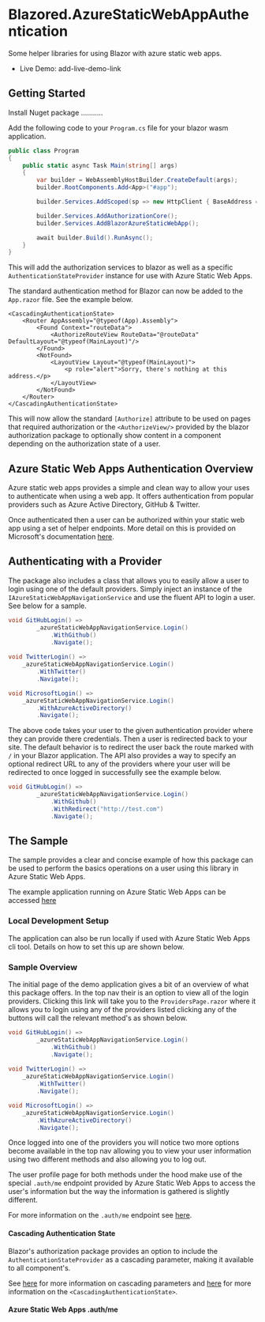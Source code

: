 # Blazored.AzureStaticWebAppAuthentication
Some helper libraries for using Blazor with azure static web apps.

* Live Demo: add-live-demo-link

## Getting Started

Install Nuget package ...........

Add the following code to your `Program.cs` file for your blazor wasm application.

```csharp
public class Program
{
    public static async Task Main(string[] args)
    {
        var builder = WebAssemblyHostBuilder.CreateDefault(args);
        builder.RootComponents.Add<App>("#app");

        builder.Services.AddScoped(sp => new HttpClient { BaseAddress = new Uri(builder.HostEnvironment.BaseAddress) });

        builder.Services.AddAuthorizationCore();
        builder.Services.AddBlazorAzureStaticWebApp();

        await builder.Build().RunAsync();
    }
}
```

This will add the authorization services to blazor as well as a specific `AuthenticationStateProvider` instance for use with Azure Static Web Apps.

The standard authentication method for Blazor can now be added to the `App.razor` file. See the example below.

```razor
<CascadingAuthenticationState>
    <Router AppAssembly="@typeof(App).Assembly">
        <Found Context="routeData">
            <AuthorizeRouteView RouteData="@routeData" DefaultLayout="@typeof(MainLayout)"/>
        </Found>
        <NotFound>
            <LayoutView Layout="@typeof(MainLayout)">
                <p role="alert">Sorry, there's nothing at this address.</p>
            </LayoutView>
        </NotFound>
    </Router>
</CascadingAuthenticationState>
```

This will now allow the standard `[Authorize]` attribute to be used on pages that required authorization or the `<AuthorizeView/>` provided by the blazor authorization package to optionally show content in a component depending on the authorization state of a user.

## Azure Static Web Apps Authentication Overview

Azure static web apps provides a simple and clean way to allow your uses to authenticate when using a web app. It offers authentication from popular providers such as Azure Active Directory, GitHub & Twitter.

Once authenticated then a user can be authorized within your static web app using a set of helper endpoints. More detail on this is provided on Microsoft's documentation [here](https://docs.microsoft.com/en-us/azure/static-web-apps/authentication-authorization).

## Authenticating with a Provider

The package also includes a class that allows you to easily allow a user to login using one of the default providers. Simply inject an instance of the `IAzureStaticWebAppNavigationService` and use the fluent API to login a user. See below for a sample.

```csharp
void GitHubLogin() =>
        _azureStaticWebAppNavigationService.Login()
            .WithGithub()
            .Navigate();
    
void TwitterLogin() =>
    _azureStaticWebAppNavigationService.Login()
        .WithTwitter()
        .Navigate();

void MicrosoftLogin() =>
    _azureStaticWebAppNavigationService.Login()
        .WithAzureActiveDirectory()
        .Navigate();
```

The above code takes your user to the given authentication provider where they can provide there credentials. Then a user is redirected back to your site. The default behavior is to redirect the user back the route marked with `/` in your Blazor application. The API also provides a way to specify an optional redirect URL to any of the providers where your user will be redirected to once logged in successfully see the example below.

```csharp
void GitHubLogin() =>
        _azureStaticWebAppNavigationService.Login()
            .WithGithub()
            .WithRedirect("http://test.com")
            .Navigate();
```

## The Sample

The sample provides a clear and concise example of how this package can be used to perform the basics operations on a user using this library in Azure Static Web Apps.

<!-- TODO: Add Url once deployed.-->
The example application running on Azure Static Web Apps can be accessed [here]()

### Local Development Setup

The application can also be run locally if used with Azure Static Web Apps cli tool. Details on how to set this up are shown below.

### Sample Overview

The initial page of the demo application gives a bit of an overview of what this package offers. In the top nav their is an option to view all of the login providers. Clicking this link will take you to the `ProvidersPage.razor` where it allows you to login using any of the providers listed clicking any of the buttons will call the relevant method's as shown below.

```csharp
void GitHubLogin() =>
        _azureStaticWebAppNavigationService.Login()
            .WithGithub()
            .Navigate();
    
void TwitterLogin() =>
    _azureStaticWebAppNavigationService.Login()
        .WithTwitter()
        .Navigate();

void MicrosoftLogin() =>
    _azureStaticWebAppNavigationService.Login()
        .WithAzureActiveDirectory()
        .Navigate();
```

Once logged into one of the providers you will notice two more options become available in the top nav allowing you to view your user information using two different methods and also allowing you to log out.

The user profile page for both methods under the hood make use of the special `.auth/me` endpoint provided by Azure Static Web Apps to access the user's information but the way the information is gathered is slightly different.

For more information on the `.auth/me` endpoint see [here](https://docs.microsoft.com/en-us/azure/static-web-apps/user-information?tabs=javascript).

#### Cascading Authentication State
Blazor's authorization package provides an option to include the `AuthenticationStateProvider` as a cascading parameter, making it available to all component's.

See [here](https://docs.microsoft.com/en-us/aspnet/core/blazor/components/cascading-values-and-parameters?view=aspnetcore-5.0) for more information on cascading parameters and [here](https://docs.microsoft.com/en-us/aspnet/core/blazor/security/?view=aspnetcore-5.0#expose-the-authentication-state-as-a-cascading-parameter-1) for more information on the `<CascadingAuthenticationState>`.

#### Azure Static Web Apps .auth/me









